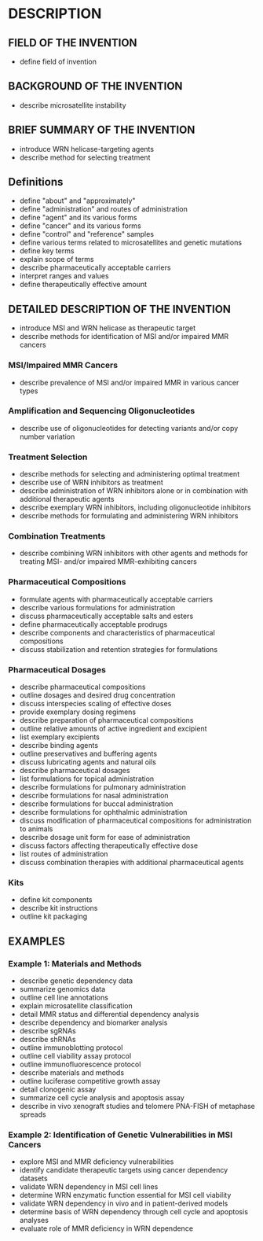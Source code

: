 # DESCRIPTION

## FIELD OF THE INVENTION

- define field of invention

## BACKGROUND OF THE INVENTION

- describe microsatellite instability

## BRIEF SUMMARY OF THE INVENTION

- introduce WRN helicase-targeting agents
- describe method for selecting treatment

## Definitions

- define "about" and "approximately"
- define "administration" and routes of administration
- define "agent" and its various forms
- define "cancer" and its various forms
- define "control" and "reference" samples
- define various terms related to microsatellites and genetic mutations
- define key terms
- explain scope of terms
- describe pharmaceutically acceptable carriers
- interpret ranges and values
- define therapeutically effective amount

## DETAILED DESCRIPTION OF THE INVENTION

- introduce MSI and WRN helicase as therapeutic target
- describe methods for identification of MSI and/or impaired MMR cancers

### MSI/Impaired MMR Cancers

- describe prevalence of MSI and/or impaired MMR in various cancer types

### Amplification and Sequencing Oligonucleotides

- describe use of oligonucleotides for detecting variants and/or copy number variation

### Treatment Selection

- describe methods for selecting and administering optimal treatment
- describe use of WRN inhibitors as treatment
- describe administration of WRN inhibitors alone or in combination with additional therapeutic agents
- describe exemplary WRN inhibitors, including oligonucleotide inhibitors
- describe methods for formulating and administering WRN inhibitors

### Combination Treatments

- describe combining WRN inhibitors with other agents and methods for treating MSI- and/or impaired MMR-exhibiting cancers

### Pharmaceutical Compositions

- formulate agents with pharmaceutically acceptable carriers
- describe various formulations for administration
- discuss pharmaceutically acceptable salts and esters
- define pharmaceutically acceptable prodrugs
- describe components and characteristics of pharmaceutical compositions
- discuss stabilization and retention strategies for formulations

### Pharmaceutical Dosages

- describe pharmaceutical compositions
- outline dosages and desired drug concentration
- discuss interspecies scaling of effective doses
- provide exemplary dosing regimens
- describe preparation of pharmaceutical compositions
- outline relative amounts of active ingredient and excipient
- list exemplary excipients
- describe binding agents
- outline preservatives and buffering agents
- discuss lubricating agents and natural oils
- describe pharmaceutical dosages
- list formulations for topical administration
- describe formulations for pulmonary administration
- describe formulations for nasal administration
- describe formulations for buccal administration
- describe formulations for ophthalmic administration
- discuss modification of pharmaceutical compositions for administration to animals
- describe dosage unit form for ease of administration
- discuss factors affecting therapeutically effective dose
- list routes of administration
- discuss combination therapies with additional pharmaceutical agents

### Kits

- define kit components
- describe kit instructions
- outline kit packaging

## EXAMPLES

### Example 1: Materials and Methods

- describe genetic dependency data
- summarize genomics data
- outline cell line annotations
- explain microsatellite classification
- detail MMR status and differential dependency analysis
- describe dependency and biomarker analysis
- describe sgRNAs
- describe shRNAs
- outline immunoblotting protocol
- outline cell viability assay protocol
- outline immunofluorescence protocol
- describe materials and methods
- outline luciferase competitive growth assay
- detail clonogenic assay
- summarize cell cycle analysis and apoptosis assay
- describe in vivo xenograft studies and telomere PNA-FISH of metaphase spreads

### Example 2: Identification of Genetic Vulnerabilities in MSI Cancers

- explore MSI and MMR deficiency vulnerabilities
- identify candidate therapeutic targets using cancer dependency datasets
- validate WRN dependency in MSI cell lines
- determine WRN enzymatic function essential for MSI cell viability
- validate WRN dependency in vivo and in patient-derived models
- determine basis of WRN dependency through cell cycle and apoptosis analyses
- evaluate role of MMR deficiency in WRN dependence

